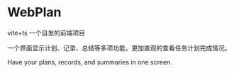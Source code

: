 # WebPlan
vite+ts 一个自发的前端项目


一个界面显示计划、记录、总结等多项功能，更加直观的查看任务计划完成情况。

Have your plans, records, and summaries in one screen.
